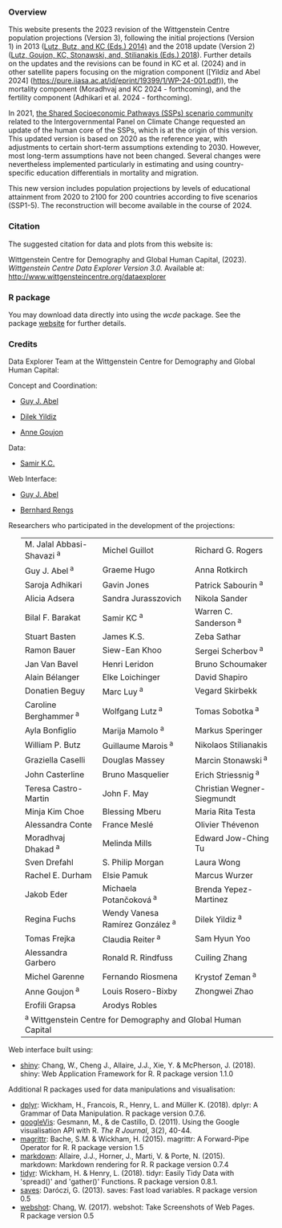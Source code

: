 ### Overview

This website presents the 2023 revision of the Wittgenstein Centre population projections (Version 3), following the initial projections (Version 1) in 2013 ([Lutz, Butz, and KC (Eds.) 2014)](https://global.oup.com/academic/product/world-population-and-human-capital-in-the-twenty-first-century-9780198703167?cc=at&lang=en&) and the 2018 update (Version 2) ([Lutz, Goujon, KC, Stonawski, and, Stilianakis (Eds.) 2018](https://op.europa.eu/en/publication-detail/-/publication/e1853ba8-4444-11e8-a9f4-01aa75ed71a1/language-en)). Further details on the updates and the revisions can be found in KC et al. (2024) and in other satellite papers focusing on the migration component ([Yildiz and Abel 2024] (https://pure.iiasa.ac.at/id/eprint/19399/1/WP-24-001.pdf)), the mortality component (Moradhvaj and KC 2024 - forthcoming), and the fertility component (Adhikari et al. 2024 - forthcoming).

In 2021, [the Shared Socioeconomic Pathways (SSPs) scenario community](https://data.ece.iiasa.ac.at/ssp/) related to the Intergovernmental Panel on Climate Change requested an update of the human core of the SSPs, which is at the origin of this version. This updated version is based on 2020 as the reference year, with adjustments to certain short-term assumptions extending to 2030. However, most long-term assumptions have not been changed. Several changes were nevertheless implemented particularly in estimating and using country-specific education differentials in mortality and migration.

This new version includes population projections by levels of educational attainment from 2020 to 2100 for 200 countries according to five scenarios (SSP1-5). The reconstruction will become available in the course of 2024.

### Citation

The suggested citation for data and plots from this website is:

Wittgenstein Centre for Demography and Global Human Capital, (2023). *Wittgenstein Centre Data Explorer Version 3.0.* Available at: <http://www.wittgensteincentre.org/dataexplorer>

### R package

You may download data directly into <a href="https://cran.r-project.org/" target="_blank" rel="noopener"><i class="fab fa-r-project"></i></a> using the *wcde* package. See the package <a href="https://guyabel.github.io/wcde/" target="_blank" rel="noopener">website</a> for further details.

### Credits

Data Explorer Team at the Wittgenstein Centre for Demography and Global Human Capital:

Concept and Coordination:

-   [Guy J. Abel](https://iiasa.ac.at/staff/guy-abel)

-   [Dilek Yildiz](https://iiasa.ac.at/staff/dilek-yildiz)

-   [Anne Goujon](https://iiasa.ac.at/staff/anne-goujon)

Data:

-   [Samir K.C.](https://iiasa.ac.at/staff/samir-kc)

Web Interface:

-   [Guy J. Abel](https://iiasa.ac.at/staff/guy-abel)

-   [Bernhard Rengs](https://www.oeaw.ac.at/vid/people/staff/bernhard-rengs)

Researchers who participated in the development of the projections:


<dl>
<table border="0" width="100%" style="margin-left:25px">
<tbody>
<tr>
<td>M. Jalal Abbasi-Shavazi <sup>a</sup></td>
<td>Michel Guillot</td>
<td>Richard G. Rogers</td>
</tr>
<tr>
<td>Guy J. Abel<sup> a</sup></td>
<td>Graeme Hugo</td>
<td>Anna Rotkirch</td>
</tr>
<tr>
<td>Saroja Adhikari</td>
<td>Gavin Jones</td>
<td>Patrick Sabourin <sup>a</sup></td>
</tr>
<tr>
<td>Alicia Adsera</td>
<td>Sandra Jurasszovich</td>
<td>Nikola Sander</td>
</tr>
<tr>
<td>Bilal F. Barakat</td>
<td>Samir KC <sup> a</sup></td>
<td>Warren C. Sanderson<sup> a</sup></td>
</tr>
<tr>
<td>Stuart Basten</td>
<td>James K.S.</td>
<td>Zeba Sathar</td>
</tr>
<tr>
<td>Ramon Bauer</td>
<td>Siew-Ean Khoo</td>
<td>Sergei Scherbov<sup> a</sup></td>
</tr>
<tr>
<td>Jan Van Bavel</td>
<td>Henri Leridon</td>
<td>Bruno Schoumaker</td>
</tr>
<tr>
<td>Alain B&eacute;langer</td>
<td>Elke Loichinger<sup></td>
<td>David Shapiro</td>
</tr>
<tr>
<td>Donatien Beguy</td>
<td>Marc Luy<sup> a</sup></td>
<td>Vegard Skirbekk</td>
</tr>
<tr>
<td>Caroline Berghammer<sup> a</sup></td>
<td>Wolfgang Lutz<sup> a</sup></td>
<td>Tomas Sobotka<sup> a</sup></td>
</tr>
<tr>
<td>Ayla Bonfiglio</td>
<td>Marija Mamolo <sup> a</sup></td>
<td>Markus Speringer</td>
</tr>
<tr>
<td>William P. Butz</td>
<td>Guillaume Marois<sup> a</sup></td>
<td>Nikolaos Stilianakis</td>
</tr>
<tr>
<td>Graziella Caselli</td>
<td>Douglas Massey</td>
<td>Marcin Stonawski<sup> a</sup></td>
</tr>
<tr>
<td>John Casterline</td>
<td>Bruno Masquelier</td>
<td>Erich Striessnig<sup> a</sup></td>
</tr>
<tr>
<td>Teresa Castro-Martin</td>
<td>John F. May</td>
<td>Christian Wegner-Siegmundt</td>
</tr>
<tr>
<td>Minja Kim Choe</td>
<td>Blessing Mberu</td>
<td>Maria Rita Testa</td>
</tr>
<tr>
<td>Alessandra Conte</td>
<td>France Mesl&eacute;</td>
<td>Olivier Th&eacute;venon</td>
</tr>
<tr>
<td>Moradhvaj Dhakad <sup>a</sup></td>
<td>Melinda Mills</td>
<td>Edward Jow-Ching Tu</td>
</tr>
<tr>
<td>Sven Drefahl</td>
<td>S. Philip Morgan</td>
<td>Laura Wong</td>
</tr>
<tr>
<td>Rachel E. Durham</td>
<td>Elsie Pamuk</td>
<td>Marcus Wurzer</td>
</tr>
<tr>
<td>Jakob Eder</td>
<td>Michaela Potan&ccaron;okov&aacute;<sup> a</sup></td>
<td>Brenda Yepez-Martinez</td>
</tr>
<tr>
<td>Regina Fuchs</td>
<td>Wendy Vanesa Ramírez González<sup> a</sup></td>
<td>Dilek Yildiz<sup> a</sup></td>
</tr>
<tr>
<td>Tomas Frejka</td>
<td>Claudia Reiter<sup> a</sup></td>
<td>Sam Hyun Yoo</td>
</tr>
<tr>
<td>Alessandra Garbero</td>
<td>Ronald R. Rindfuss</td>
<td>Cuiling Zhang</td>
</tr>
<tr>
<td>Michel Garenne</td>
<td>Fernando Riosmena</td>
<td>Krystof Zeman<sup> a</sup></td>
</tr>
<tr>
<td>Anne Goujon<sup> a</sup></td>
<td>Louis Rosero-Bixby</td>
<td>Zhongwei Zhao</td>
</tr>
<tr>
<td>Erofili Grapsa</td>
<td>Arodys Robles</td>
</tr>
<tr>
<td colspan="3"><sup>a</sup> Wittgenstein Centre for Demography and Global Human Capital</td>
</tr>
</tbody>
</table>
</dl>

Web interface built using:

-   <a href="http://cran.r-project.org/web/packages/shiny" target="_blank">shiny</a>: Chang, W., Cheng J., Allaire, J.J., Xie, Y. & McPherson, J. (2018). shiny: Web Application Framework for R. R package version 1.1.0

Additional R packages used for data manipulations and visualisation:

-   <a href="http://cran.r-project.org/web/packages/dplyr" target="_blank">dplyr</a>: Wickham, H., Francois, R., Henry, L. and Müller K. (2018). dplyr: A Grammar of Data Manipulation. R package version 0.7.6.
-   <a href="http://cran.r-project.org/web/packages/googleVis" target="_blank">googleVis</a>: Gesmann, M., & de Castillo, D. (2011). Using the Google visualisation API with R. *The R Journal*, 3(2), 40-44.
-   <a href="http://cran.r-project.org/web/packages/magrittr" target="_blank">magrittr</a>: Bache, S.M. & Wickham, H. (2015). magrittr: A Forward-Pipe Operator for R. R package version 1.5
-   <a href="http://cran.r-project.org/web/packages/markdown" target="_blank">markdown</a>: Allaire, J.J., Horner, J., Marti, V. & Porte, N. (2015). markdown: Markdown rendering for R. R package version 0.7.4
-   <a href="http://cran.r-project.org/web/packages/tidyr" target="_blank">tidyr</a>: Wickham, H. & Henry, L. (2018). tidyr: Easily Tidy Data with 'spread()' and 'gather()' Functions. R package version 0.8.1.
-   <a href="http://cran.r-project.org/web/packages/saves" target="_blank">saves</a>: Daróczi, G. (2013). saves: Fast load variables. R package version 0.5
-   <a href="http://cran.r-project.org/web/packages/webshot" target="_blank">webshot</a>: Chang, W. (2017). webshot: Take Screenshots of Web Pages. R package version 0.5

